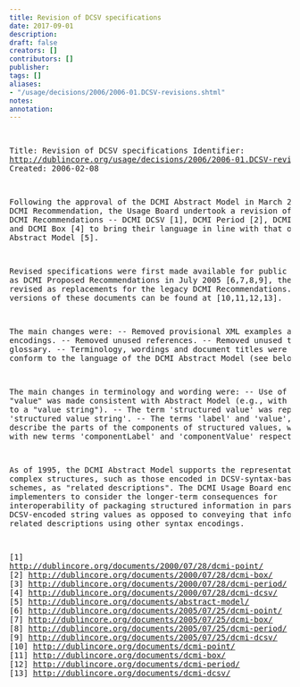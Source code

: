 ```yaml
---
title: Revision of DCSV specifications
date: 2017-09-01
description: 
draft: false
creators: []
contributors: []
publisher: 
tags: []
aliases:
- "/usage/decisions/2006/2006-01.DCSV-revisions.shtml"
notes: 
annotation: 
---
```


<!--#include virtual="/ssi/header.shtml" --><pre>
Title: Revision of DCSV specifications
Identifier: <a href="/usage/decisions/2006/2006-01.DCSV-revisions.shtml">http://dublincore.org/usage/decisions/2006/2006-01.DCSV-revisions.shtml</a>
Created: 2006-02-08

Following the approval of the DCMI Abstract Model in March
2005 as a DCMI Recommendation, the Usage Board undertook a
revision of the legacy DCMI Recommendations -- DCMI DCSV [1],
DCMI Period [2], DCMI Point [3], and DCMI Box [4] to bring
their language in line with that of the DCMI Abstract Model
[5].

Revised specifications were first made available for
public comment as DCMI Proposed Recommendations in July 2005
[6,7,8,9], then further revised as replacements for the legacy
DCMI Recommendations. The latest versions of these documents
can be found at [10,11,12,13].

The main changes were:
-- Removed provisional XML examples and encodings. 
-- Removed unused references.
-- Removed unused terms from glossary.
-- Terminology, wordings and document titles were changed
   to conform to the language of the DCMI Abstract Model
   (see below).

The main changes in terminology and wording were:
-- Use of the term "value" was made consistent with Abstract 
   Model (e.g., with references to a "value string").
-- The term 'structured value' was replaced with 'structured
   value string'.
-- The terms 'label' and 'value', used to describe the parts
   of the components of structured values, were replaced
   with new terms 'componentLabel' and 'componentValue'
   respectively.

As of 1995, the DCMI Abstract Model supports the
representation of complex structures, such as those encoded in
DCSV-syntax-based encoding schemes, as "related descriptions".
The DCMI Usage Board encourages implementers to consider the
longer-term consequences for interoperability of packaging
structured information in parsable DCSV-encoded string
values as opposed to conveying that information in related
descriptions using other syntax encodings.

[1] <a href="http://dublincore.org/documents/2000/07/28/dcmi-point/">http://dublincore.org/documents/2000/07/28/dcmi-point/</a>
[2] <a href="http://dublincore.org/documents/2000/07/28/dcmi-box/">http://dublincore.org/documents/2000/07/28/dcmi-box/</a>
[3] <a href="http://dublincore.org/documents/2000/07/28/dcmi-period/">http://dublincore.org/documents/2000/07/28/dcmi-period/</a>
[4] <a href="http://dublincore.org/documents/2000/07/28/dcmi-dcsv/">http://dublincore.org/documents/2000/07/28/dcmi-dcsv/</a>
[5] <a href="http://dublincore.org/documents/abstract-model/">http://dublincore.org/documents/abstract-model/</a>
[6] <a href="http://dublincore.org/documents/2005/07/25/dcmi-point/">http://dublincore.org/documents/2005/07/25/dcmi-point/</a>
[7] <a href="http://dublincore.org/documents/2005/07/25/dcmi-box/">http://dublincore.org/documents/2005/07/25/dcmi-box/</a>
[8] <a href="http://dublincore.org/documents/2005/07/25/dcmi-period/">http://dublincore.org/documents/2005/07/25/dcmi-period/</a>
[9] <a href="http://dublincore.org/documents/2005/07/25/dcmi-dcsv/">http://dublincore.org/documents/2005/07/25/dcmi-dcsv/</a>
[10] <a href="http://dublincore.org/documents/dcmi-point/">http://dublincore.org/documents/dcmi-point/</a>
[11] <a href="http://dublincore.org/documents/dcmi-box/">http://dublincore.org/documents/dcmi-box/</a>
[12] <a href="http://dublincore.org/documents/dcmi-period/">http://dublincore.org/documents/dcmi-period/</a>
[13] <a href="http://dublincore.org/documents/dcmi-dcsv/">http://dublincore.org/documents/dcmi-dcsv/</a>

</pre><!--#include virtual="/ssi/footer.shtml" -->
